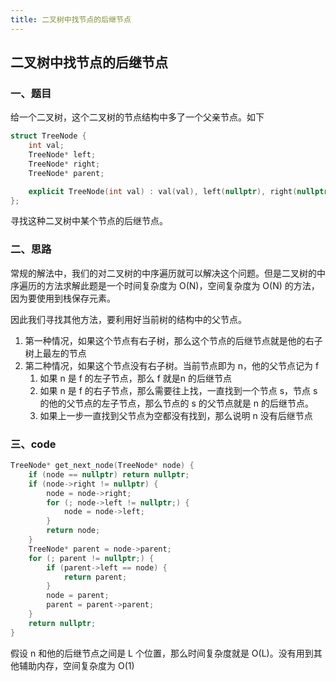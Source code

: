 ```yaml
---
title: 二叉树中找节点的后继节点
---
```


## 二叉树中找节点的后继节点

### 一、题目

给一个二叉树，这个二叉树的节点结构中多了一个父亲节点。如下

```c++
struct TreeNode {
    int val;
    TreeNode* left;
    TreeNode* right;
    TreeNode* parent;

    explicit TreeNode(int val) : val(val), left(nullptr), right(nullptr) {}
};
```

寻找这种二叉树中某个节点的后继节点。

### 二、思路

常规的解法中，我们的对二叉树的中序遍历就可以解决这个问题。但是二叉树的中序遍历的方法求解此题是一个时间复杂度为 O(N)，空间复杂度为 O(N) 的方法，因为要使用到栈保存元素。

因此我们寻找其他方法，要利用好当前树的结构中的父节点。

1. 第一种情况，如果这个节点有右子树，那么这个节点的后继节点就是他的右子树上最左的节点
2. 第二种情况，如果这个节点没有右子树。当前节点即为 n，他的父节点记为 f 
   1. 如果 n 是 f 的左子节点，那么 f 就是n 的后继节点
   2. 如果 n 是 f 的右子节点，那么需要往上找，一直找到一个节点 s，节点 s 的他的父节点的左子节点，那么节点的 s 的父节点就是 n 的后继节点。
   3. 如果上一步一直找到父节点为空都没有找到，那么说明 n 没有后继节点

### 三、code

```c++
TreeNode* get_next_node(TreeNode* node) {
    if (node == nullptr) return nullptr;
    if (node->right != nullptr) {
        node = node->right;
        for (; node->left != nullptr;) {
            node = node->left;
        }
        return node;
    }
    TreeNode* parent = node->parent;
    for (; parent != nullptr;) {
        if (parent->left == node) {
            return parent;
        }
        node = parent;
        parent = parent->parent;
    }
    return nullptr;
}
```

假设 n 和他的后继节点之间是 L 个位置，那么时间复杂度就是 O(L)。没有用到其他辅助内存，空间复杂度为 O(1)